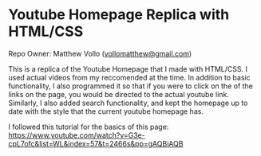 # Youtube Homepage Replica with HTML/CSS
Repo Owner: Matthew Vollo (vollomatthew@gmail.com) 


This is a replica of the Youtube Homepage that I made with HTML/CSS. I used actual videos from my reccomended at the time. In addition to basic functionality, I also programmed it so that if you were to click on the of the links on the page, you would be directed to the actual youtube link. Similarly, I also added search functionality, and kept the homepage up to date with the style that the current youtube homepage has. 

I followed this tutorial for the basics of this page: https://www.youtube.com/watch?v=G3e-cpL7ofc&list=WL&index=57&t=2466s&pp=gAQBiAQB

